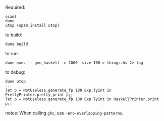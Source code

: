 

Required:
```
ocaml
dune
utop (opam install utop)
```


to build:
```
dune build
```


to run:
```
dune exec -- gen_haskell -n 1000 -size 100 > things.hs 2> log
```


to debug:
```
dune utop
...
let p = NotUseless.generate_fp 100 Exp.TyInt in PrettyPrinter.pretty_print p;;
let p = NotUseless.generate_fp 100 Exp.TyInt in HaskellPrinter.print p;;
```


notes:
When calling `ghc`, use `-Wno-overlapping-patterns`.
